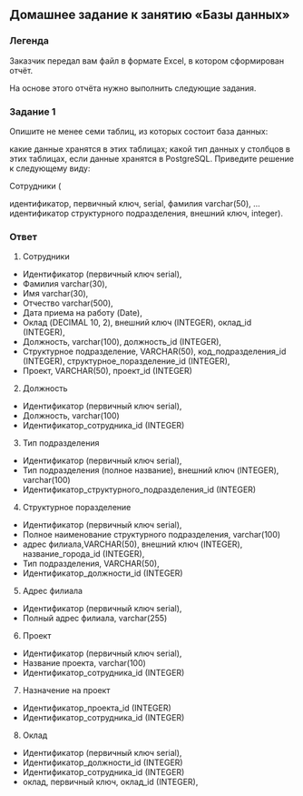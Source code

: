 ## Домашнее задание к занятию «Базы данных»
### Легенда
Заказчик передал вам файл в формате Excel, в котором сформирован отчёт.

На основе этого отчёта нужно выполнить следующие задания.

### Задание 1
Опишите не менее семи таблиц, из которых состоит база данных:

какие данные хранятся в этих таблицах;
какой тип данных у столбцов в этих таблицах, если данные хранятся в PostgreSQL.
Приведите решение к следующему виду:

Сотрудники (

идентификатор, первичный ключ, serial,
фамилия varchar(50),
...
идентификатор структурного подразделения, внешний ключ, integer).

### Ответ

1. Сотрудники

- Идентификатор (первичный ключ serial),
- Фамилия varchar(30),
- Имя varchar(30),
- Отчество varchar(500),
- Дата приема на работу (Date),
- Оклад (DECIMAL 10, 2), внешний ключ (INTEGER), оклад_id (INTEGER),
- Должность, varchar(100), должность_id (INTEGER),
- Структурное подразделение, VARCHAR(50), код_подразделения_id (INTEGER), структурное_поразделение_id (INTEGER),
- Проект, VARCHAR(50), проект_id (INTEGER)

2. Должность
- Идентификатор (первичный ключ serial),
- Должность, varchar(100)
- Идентификатор_сотрудника_id (INTEGER)

3. Тип подразделения
- Идентификатор (первичный ключ serial),
- Тип подразделения (полное название), внешний ключ (INTEGER), varchar(100)
- Идентификатор_структурного_подразделения_id (INTEGER)

4. Структурное поразделение
- Идентификатор (первичный ключ serial),
- Полное наименование структурного подразделения, varchar(100)
- адрес филиала,VARCHAR(50), внешний ключ (INTEGER),  название_города_id (INTEGER),
- Тип подразделения, VARCHAR(50),
- Идентификатор_должности_id (INTEGER)

5. Адрес филиала
- Идентификатор (первичный ключ serial),
- Полный адрес филиала, varchar(255)

6. Проект
- Идентификатор (первичный ключ serial),
- Название проекта, varchar(100)
- Идентификатор_сотрудника_id (INTEGER)

7. Назначение на проект
- Идентификатор_проекта_id (INTEGER)
- Идентификатор_сотрудника_id (INTEGER)

8. Оклад
- Идентификатор (первичный ключ serial),
- Идентификатор_должности_id (INTEGER)
- Идентификатор_сотрудника_id (INTEGER)
- оклад, первичный ключ, оклад_id (INTEGER),
